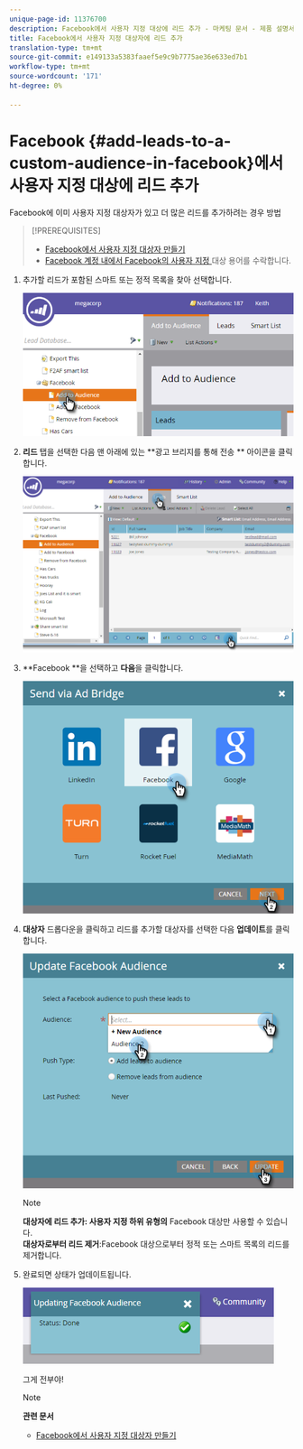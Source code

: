 ```yaml
---
unique-page-id: 11376700
description: Facebook에서 사용자 지정 대상에 리드 추가 - 마케팅 문서 - 제품 설명서
title: Facebook에서 사용자 지정 대상자에 리드 추가
translation-type: tm+mt
source-git-commit: e149133a5383faaef5e9c9b7775ae36e633ed7b1
workflow-type: tm+mt
source-wordcount: '171'
ht-degree: 0%

---
```



# Facebook {#add-leads-to-a-custom-audience-in-facebook}에서 사용자 지정 대상에 리드 추가

Facebook에 이미 사용자 지정 대상자가 있고 더 많은 리드를 추가하려는 경우 방법

>[!PREREQUISITES]
>
>* [Facebook에서 사용자 지정 대상자 만들기](create-a-custom-audience-in-facebook.md)
>* [Facebook 계정 내에서 Facebook의 사용자 지정 ](https://www.facebook.com/ads/manage/customaudiences/tos.php) 대상 용어를 수락합니다.

>



1. 추가할 리드가 포함된 스마트 또는 정적 목록을 찾아 선택합니다.

   ![](assets/one.png)

1. **리드** 탭을 선택한 다음 맨 아래에 있는 **광고 브리지를 통해 전송 ** 아이콘을 클릭합니다.

   ![](assets/two-1.png)

1. **Facebook **을 선택하고 **다음**&#x200B;을 클릭합니다.

   ![](assets/three.png)

1. **대상자** 드롭다운을 클릭하고 리드를 추가할 대상자를 선택한 다음 **업데이트**&#x200B;를 클릭합니다.

   ![](assets/4.png)

   >[!NOTE]
   >
   >**대상자에 리드 추가: 사용자 지정 하위 유형의** Facebook 대상만 사용할 수 있습니다.\
   >**대상자로부터 리드 제거**:Facebook 대상으로부터 정적 또는 스마트 목록의 리드를 제거합니다.

1. 완료되면 상태가 업데이트됩니다.

   ![](assets/five-1.png)

   그게 전부야!

   >[!NOTE]
   >
   >**관련 문서**
   >
   >    
   >    
   >    * [Facebook에서 사용자 지정 대상자 만들기](create-a-custom-audience-in-facebook.md)


